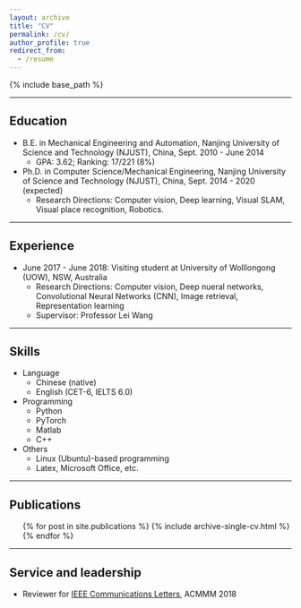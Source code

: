 ```yaml
---
layout: archive
title: "CV"
permalink: /cv/
author_profile: true
redirect_from:
  - /resume
---
```


{% include base_path %}

---
## Education
* B.E. in Mechanical Engineering and Automation, Nanjing University of Science and Technology (NJUST), China, Sept. 2010 - June 2014
  * GPA: 3.62; Ranking: 17/221 (8%)
* Ph.D. in Computer Science/Mechanical Engineering, Nanjing University of Science and Technology (NJUST), China, Sept. 2014 - 2020 (expected)
  * Research Directions: Computer vision, Deep learning, Visual SLAM, Visual place recognition, Robotics.

---
## Experience
* June 2017 - June 2018: Visiting student at University of Wolllongong (UOW), NSW, Australia
  * Research Directions: Computer vision, Deep nueral networks, Convolutional Neural Networks (CNN), Image retrieval, Representation learning
  * Supervisor: Professor Lei Wang

 --- 
## Skills
* Language
  * Chinese (native)
  * English (CET-6, IELTS 6.0)
* Programming
  * Python
  * PyTorch
  * Matlab
  * C++
* Others
  * Linux (Ubuntu)-based programming
  * Latex, Microsoft Office, etc.
  
---
## Publications
  <ul>{% for post in site.publications %}
    {% include archive-single-cv.html %}
  {% endfor %}</ul>
  
---
## Service and leadership
* Reviewer for [IEEE Communications Letters](https://www.comsoc.org/publications/journals/ieee-comml), ACMMM 2018
